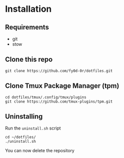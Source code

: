 # Installation
## Requirements
- git
- stow

## Clone this repo
```
git clone https://github.com/fy0d-0r/dotfiles.git
```

## Clone Tmux Package Manager (tpm)
```
cd dotfiles/tmux/.config/tmux/plugins
git clone https://github.com/tmux-plugins/tpm.git
```

## Uninstalling

Run the `uninstall.sh` script
```
cd ~/dotfiles/
./uninstall.sh
```

You can now delete the repository
